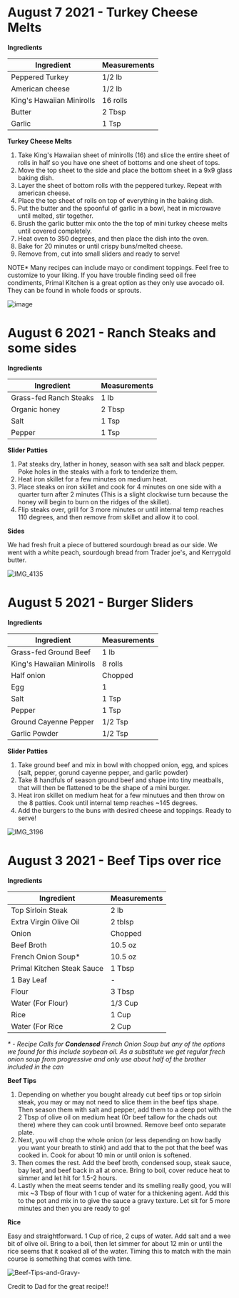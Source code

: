 # August 7 2021 - Turkey Cheese Melts

**Ingredients**

| Ingredient                   | Measurements    |
| ---------------------------  | --------------- |
| Peppered Turkey        | 1/2 lb            |
| American cheese       | 1/2 lb            |
| King's Hawaiian Minirolls    | 16 rolls         | 
| Butter                   | 2 Tbsp         | 
| Garlic                          | 1 Tsp              | 

**Turkey Cheese Melts**
1. Take King's Hawaiian sheet of minirolls (16) and slice the entire sheet of rolls in half so you have one sheet of bottoms and one sheet of tops.
2. Move the top sheet to the side and place the bottom sheet in a 9x9 glass baking dish.
3. Layer the sheet of bottom rolls with the peppered turkey. Repeat with american cheese.
4. Place the top sheet of rolls on top of everything in the baking dish.
5. Put the butter and the spoonful of garlic in a bowl, heat in microwave until melted, stir together.
6. Brush the garlic butter mix onto the the top of mini turkey cheese melts until covered completely.
7. Heat oven to 350 degrees, and then place the dish into the oven.
8. Bake for 20 minutes or until crispy buns/melted cheese.
9. Remove from, cut into small sliders and ready to serve!

NOTE* Many recipes can include mayo or condiment toppings. Feel free to customize to your liking. If you have trouble finding seed oil free condiments, Primal Kitchen is a great option as they only use avocado oil. They can be found in whole foods or sprouts.



![image](https://user-images.githubusercontent.com/53092191/183539880-8f958ad5-017a-4e76-b930-8627eb19161a.png)


# August 6 2021 - Ranch Steaks and some sides

**Ingredients**

| Ingredient                   | Measurements    |
| ---------------------------  | --------------- |
| Grass-fed Ranch Steaks        | 1 lb            |
| Organic honey    | 2 Tbsp         | 
| Salt          | 1 Tsp        | 
| Pepper   | 1 Tsp          | 


**Slider Patties**
1. Pat steaks dry, lather in honey, season with sea salt and black pepper. Poke holes in the steaks with a fork to tenderize them.
2. Heat iron skillet for a few minutes on medium heat.
3. Place steaks on iron skillet and cook for 4 minutes on one side with a quarter turn after 2 minutes (This is a slight clockwise turn because the honey will begin to burn on the ridges of the skillet).
4. Flip steaks over, grill for 3 more minutes or until internal temp reaches 110 degrees, and then remove from skillet and allow it to cool.

**Sides**

We had fresh fruit a piece of buttered sourdough bread as our side. We went with a white peach, sourdough bread from Trader joe's, and Kerrygold butter.

![IMG_4135](https://user-images.githubusercontent.com/53092191/183540608-a5788f4f-f31e-46f5-9745-167a90abd5f8.jpeg)


# August 5 2021 - Burger Sliders

**Ingredients**

| Ingredient                   | Measurements    |
| ---------------------------  | --------------- |
| Grass-fed Ground Beef        | 1 lb            |
| King's Hawaiian Minirolls    | 8 rolls         | 
| Half onion                   | Chopped         | 
| Egg                          | 1               | 
| Salt          | 1 Tsp        | 
| Pepper   | 1 Tsp          | 
| Ground Cayenne Pepper                   | 1/2 Tsp               | 
| Garlic Powder                        | 1/2 Tsp          | 


**Slider Patties**
1. Take ground beef and mix in bowl with chopped onion, egg, and spices (salt, pepper, gorund cayenne pepper, and garlic powder)
2. Take 8 handfuls of season ground beef and shape into tiny meatballs, that will then be flattened to be the shape of a mini burger.
3. Heat iron skillet on medium heat for a few minutues and then throw on the 8 patties. Cook until internal temp reaches ~145 degrees.
4. Add the burgers to the buns with desired cheese and toppings. Ready to serve!


![IMG_3196](https://user-images.githubusercontent.com/53092191/183540743-a0887f74-9535-456e-a08e-fbdcab0e590a.JPEG)



# August 3 2021 - Beef Tips over rice

**Ingredients**

| Ingredient                   | Measurements    |
| ---------------------------  | --------------- |
| Top Sirloin Steak            | 2 lb            |
| Extra Virgin Olive Oil       | 2 tblsp         | 
| Onion                        | Chopped         | 
| Beef Broth                   | 10.5 oz         | 
| French Onion Soup*           | 10.5 oz         | 
| Primal Kitchen Steak Sauce   | 1 Tbsp          | 
| 1 Bay Leaf                   | -               | 
| Flour                        | 3 Tbsp          | 
| Water (For Flour)            | 1/3 Cup         | 
| Rice                         | 1 Cup           | 
| Water (For Rice              | 2 Cup           | 

_* - Recipe Calls for **Condensed** French Onion Soup but any of the options we found for this include soybean oil. As a substitute we get regular frech onion soup from progressive and only use about half of the brother included in the can_

**Beef Tips**
1. Depending on whether you bought already cut beef tips or top sirloin steak, you may or may not need to slice them in the beef tips shape. Then season them with salt and pepper, add them to a deep pot with the 2 Tbsp of olive oil on medium heat (Or beef tallow for the chads out there) where they can cook until browned. Remove beef onto separate plate.
2. Next, you will chop the whole onion (or less depending on how badly you want your breath to stink) and add that to the pot that the beef was cooked in. Cook for about 10 min or until onion is softened.
3. Then comes the rest. Add  the beef broth, condensed soup, steak sauce, bay leaf, and beef back in all at once. Bring to boil, cover reduce heat to simmer and let hit for 1.5-2 hours.
4. Lastly when the meat seems tender and its smelling really good, you will mix ~3 Tbsp of flour with 1 cup of water for a thickening agent. Add this to the pot and mix in to give the sauce a gravy texture. Let sit for 5 more minutes and then you are ready to go!

**Rice**

Easy and straightforward. 1 Cup of rice, 2 cups of water. Add salt and a wee bit of olive oil. Bring to a boil, then let simmer for about 12 min or until the rice seems that it soaked all of the water. Timing this to match with the main course is something that comes with time.


![Beef-Tips-and-Gravy-](https://user-images.githubusercontent.com/53092191/182606515-132a796b-f9be-40c5-911f-77ec183dd515.jpeg)

Credit to Dad for the great recipe!!





